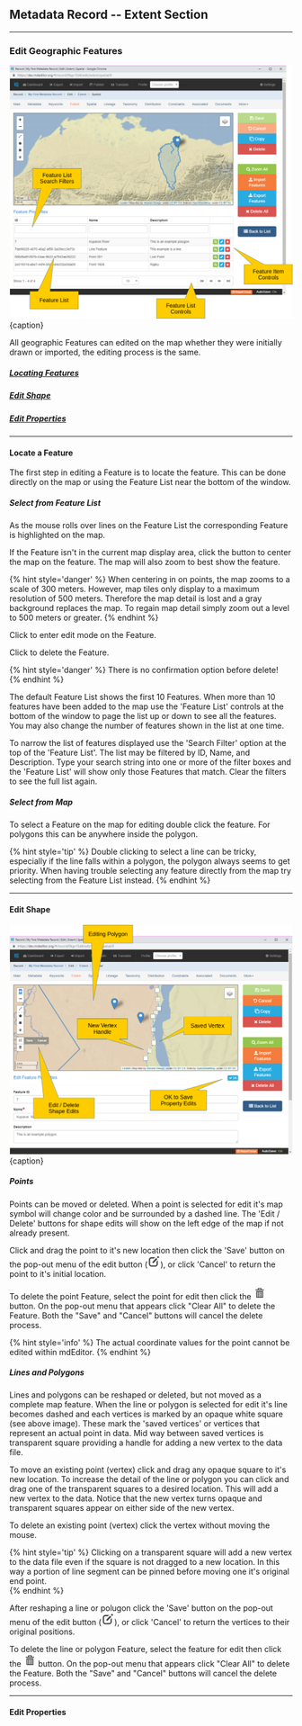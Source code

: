 ## Metadata Record -- Extent Section
---
### Edit Geographic Features 
 
![Geographic Extent Features Edit Window](/assets/reference/edit-objects/metadata/extent/features-edit.png){caption}

All geographic <span class="md-panel">Features</span> can edited on the map whether they were initially drawn or imported, the editing process is the same.  

##### [Locating Features](#locate-a-feature)

##### [Edit Shape](#edit-shape)

##### [Edit Properties](#edit-properties)

---

#### Locate a Feature

The first step in editing a <span class="md-panel">Feature</span> is to locate the feature.  This can be done directly on the map or using the <span class="md-window">Feature List</span> near the bottom of the window. 

##### Select from Feature List

As the mouse rolls over lines on the <span class="md-window">Feature List</span> the corresponding <span class="md-panel">Feature</span> is highlighted on the map.  

<strong class="btn btn-success btn-xs"> <i class="fa fa-search"> </i> </strong> If the <span class="md-panel">Feature</span> isn't in the current map display area, click the <strong class="btn btn-success btn-xs"> <i class="fa fa-search"> </i> </strong> button to center the map on the feature.  The map will also zoom to best show the feature.

  {% hint style='danger' %}
 When centering in on points, the map zooms to a scale of 300 meters.  However, map tiles only display to a maximum resolution of 500 meters.  Therefore the map detail is lost and a gray background replaces the map.  To regain map detail simply zoom out a level to 500 meters or greater.
  {% endhint %}
  
<strong class="btn btn-info btn-xs"> <i class="fa fa-pencil"> </i> </strong> Click to enter edit mode on the <span class="md-panel">Feature</span>.  

<strong class="btn btn-danger btn-xs"> <i class="fa fa-times"> </i> </strong> Click to delete the <span class="md-panel">Feature</span>. 

  {% hint style='danger' %}
 There is no confirmation option before delete!  
  {% endhint %}
  
The default <span class="md-window">Feature List</span> shows the first 10 <span class="md-panel">Features</span>.  When more than 10 features have been added to the map use the 'Feature List' controls at the bottom of the window to page the list up or down to see all the features.  You may also change the number of features shown in the list at one time. 

To narrow the list of features displayed use the 'Search Filter' option at the top of the 'Feature List'.  The list may be filtered by <span class="md-element">ID</span>, <span class="md-element">Name</span>, and <span class="md-element">Description</span>.  Type your search string into one or more of the filter boxes and the 'Feature List' will show only those <span class="md-panel">Features</span> that match.  Clear the filters to see the full list again.
  
##### Select from Map

To select a <span class="md-panel">Feature</span> on the map for editing double click the feature.  For polygons this can be anywhere inside the polygon.  

{% hint style='tip' %}
  Double clicking to select a line can be tricky, especially if the line falls within a polygon, the polygon always seems to get priority.  When having trouble selecting any feature directly from the map try selecting from the <span class="md-window">Feature List</span> instead.
{% endhint %}

---

#### Edit Shape

![Editing Features Shape](/assets/reference/edit-objects/metadata/extent/features-edit-2.png){caption}

##### Points

Points can be moved or deleted.  When a point is selected for edit it's map symbol will change color and be surrounded by a dashed line.  The 'Edit / Delete' buttons for shape edits will show on the left edge of the map if not already present.  

Click and drag the point to it's new location then click the 'Save' button on the pop-out menu of the edit button (![Feature Edit Button](/assets/reference/edit-objects/metadata/extent/map-edit.png)), or click 'Cancel' to return the point to it's initial location.  

To delete the point <span class="md-panel">Feature</span>, select the point for edit then click the ![Delete Feature](/assets/reference/edit-objects/metadata/extent/map-trash.png) button.  On the pop-out menu that appears click "Clear All" to delete the <span class="md-panel">Feature</span>.  Both the "Save" and "Cancel" buttons will cancel the delete process.  

{% hint style='info' %}
  The actual coordinate values for the point cannot be edited within mdEditor.
{% endhint %}

##### Lines and Polygons

Lines and polygons can be reshaped or deleted, but not moved as a complete map feature.  When the line or polygon is selected for edit it's line becomes dashed and each vertices is marked by an opaque white square (see above image).  These mark the 'saved vertices' or vertices that represent an actual point in data.  Mid way between saved vertices is transparent square providing a handle for adding a new vertex to the data file.  

To move an existing point (vertex) click and drag any opaque square to it's new location.  To increase the detail of the line or polygon you can click and drag one of the transparent squares to a desired location.  This will add a new vertex to the data.  Notice that the new vertex turns opaque and transparent squares appear on either side of the new vertex. 

To delete an existing point (vertex) click the vertex without moving the mouse. 

{% hint style='tip' %}
  Clicking on a transparent square will add a new vertex to the data file even if the square is not dragged to a new location.  In this way a portion of line segment can be pinned before moving one it's original end point.  
{% endhint %}

After reshaping a line or polugon click the 'Save' button on the pop-out menu of the edit button (![Feature Edit Button](/assets/reference/edit-objects/metadata/extent/map-edit.png)), or click 'Cancel' to return the vertices to their original positions.  

To delete the line or polygon <span class="md-panel">Feature</span>, select the feature for edit then click the ![Delete Feature](/assets/reference/edit-objects/metadata/extent/map-trash.png) button.  On the pop-out menu that appears click "Clear All" to delete the <span class="md-panel">Feature</span>.  Both the "Save" and "Cancel" buttons will cancel the delete process.  

---

#### Edit Properties


